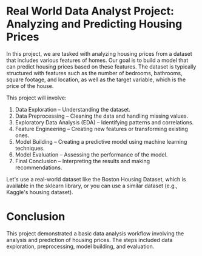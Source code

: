 # Real World Data Analyst Project: Analyzing and Predicting Housing Prices
In this project, we are tasked with analyzing housing prices from a dataset that includes various features of homes. Our goal is to build a model that can predict housing prices based on these features. The dataset is typically structured with features such as the number of bedrooms, bathrooms, square footage, and location, as well as the target variable, which is the price of the house.

This project will involve:
1.	Data Exploration – Understanding the dataset.
2.	Data Preprocessing – Cleaning the data and handling missing values.
3.	Exploratory Data Analysis (EDA) – Identifying patterns and correlations.
4.	Feature Engineering – Creating new features or transforming existing ones.
5.	Model Building – Creating a predictive model using machine learning techniques.
6.	Model Evaluation – Assessing the performance of the model.
7.	Final Conclusion – Interpreting the results and making recommendations.

Let's use a real-world dataset like the Boston Housing Dataset, which is available in the sklearn library, or you can use a similar dataset (e.g., Kaggle's housing dataset).

# Conclusion
This project demonstrated a basic data analysis workflow involving the analysis and prediction of housing prices. The steps included data exploration, preprocessing, model building, and evaluation.

